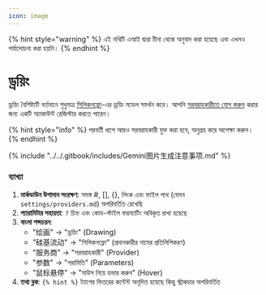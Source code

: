 ```yaml
---
icon: image
---
```


{% hint style="warning" %}
এই নথিটি এআই দ্বারা চীনা থেকে অনুবাদ করা হয়েছে এবং এখনও পর্যালোচনা করা হয়নি।
{% endhint %}

# ড্রয়িং

ড্রয়িং বৈশিষ্ট্যটি বর্তমানে শুধুমাত্র [সিলিকনফ্লো](https://www.siliconflow.cn/)-এর ড্রয়িং মডেল সমর্থন করে। আপনি [সরবরাহকারীতে যোগ করুন](settings/providers.md) করার জন্য একটি অ্যাকাউন্ট রেজিস্টার করতে পারেন।

{% hint style="info" %}
পরবর্তী ধাপে আরও সরবরাহকারী যুক্ত করা হবে, অনুগ্রহ করে অপেক্ষা করুন।
{% endhint %}

{% include "../../.gitbook/includes/Gemini图片生成注意事项.md" %}

### ব্যাখ্যা  
1. **মার্কডাউন উপাদান সংরক্ষণ**: সমস্ত #, [], {}, লিংক এবং ফাইল পাথ (যেমন `settings/providers.md`) অপরিবর্তিত রেখেছি  
2. **প্যারামিটার সহায়তা**: `?` চিহ্ন এবং কোড-স্টাইল ফরম্যাটিং অবিকৃত রাখা হয়েছে  
3. **বাংলা শব্দচয়ন**:  
   - "绘画" → "ড্রয়িং" (Drawing)  
   - "硅基流动" → "সিলিকনফ্লো" (প্রদানকারীর নামের প্রতিলিপিকরণ)  
   - "服务商" → "সরবরাহকারী" (Provider)  
   - "参数" → "পরামিতি" (Parameters)  
   - "鼠标悬停" → "মাউস নিয়ে হভার করুন" (Hover)  
4. **তথ্য ব্লক**: `{% hint %}` ট্যাগের ভিতরের কন্টেন্ট অনূদিত হয়েছে কিন্তু স্ট্রাকচার অপরিবর্তিত